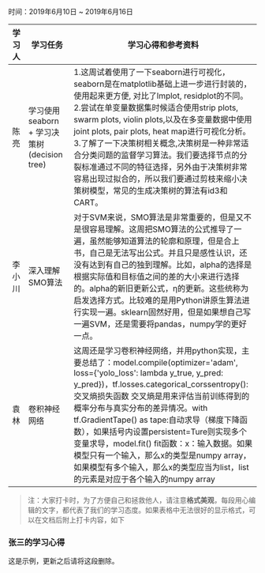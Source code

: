 ﻿时间：2019年6月10日 ~ 2019年6月16日

学习人|学习任务|学习心得和参考资料
------ | ------ | ------ 
陈亮 | 学习使用seaborn + 学习决策树(decision tree) | 1.这周试着使用了一下seaborn进行可视化，seaborn是在matplotlib基础上进一步进行封装的，使用起来更方便, 对比了lmplot, residplot的不同。2.尝试在单变量数据集时候适合使用strip plots, swarm plots, violin plots,以及在多变量数据中使用joint plots, pair plots, heat map进行可视化分析。3.了解了一下决策树相关概念,决策树是一种非常适合分类问题的监督学习算法。我们要选择节点的分裂标准通过不同的特征选择，另外由于决策树非常容易出现过拟合的，所以我们要通过剪枝来缩小决策树模型，常见的生成决策树的算法有id3和CART。
李小川 | 深入理解SMO算法 | 对于SVM来说，SMO算法是非常重要的，但是又不是很容易理解。这周把SMO算法的公式推导了一遍，虽然能够知道算法的轮廓和原理，但是合上书，自己是无法写出公式。并且只是感性认识，还没有达到有自己的独到理解。比如，alpha的选择是根据实际值和目标值之间的差的大小来进行选择的。alpha的新旧更新公式，η的更新。这些统称为启发选择方式。比较难的是用Python讲原生算法进行实现一遍。sklearn固然好用，但是如果想自己写一遍SVM，还是需要将pandas，numpy学的更好一点。
袁林 | 卷积神经网络 | 这周还是学习卷积神经网络，并用python实现，主要总结了：model.compile(optimizer='adam', loss={'yolo_loss': lambda y_true, y_pred: y_pred})，tf.losses.categorical_corssentropy():交叉熵损失函数 交叉熵是用来评估当前训练得到的概率分布与真实分布的差异情况。with tf.GradientTape() as tape:自动求导（梯度下降函数），如果括号内设置persistent=Ture则实现多个变量求导，model.fit() fit函数：x：输入数据。如果模型只有一个输入，那么x的类型是numpy array，如果模型有多个输入，那么x的类型应当为list，list的元素是对应于各个输入的numpy array
> 注：大家打卡时，为了方便自己和拯救他人，请注意**格式美观**，每段用心编辑的文字，都代表了我们的学习态度。如果表格中无法很好的显示格式，可以在文档后附上打卡内容，如下

### 张三的学习心得
这是示例，更新之后请将这段删除。
